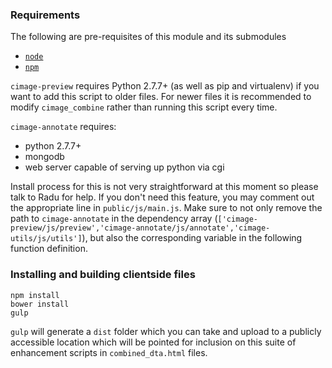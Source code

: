 ### Requirements

The following are pre-requisites of this module and its submodules

* [`node`](http://nodejs.org)
* [`npm`](http://npmjs.org)

`cimage-preview` requires Python 2.7.7+ (as well as pip and virtualenv) if you want to add this script to older files. For newer files it is recommended to modify `cimage_combine` rather than running this script every time.

`cimage-annotate` requires:

* python 2.7.7+
* mongodb
* web server capable of serving up python via cgi

Install process for this is not very straightforward at this moment so please talk to Radu for help. If you don't need this feature, you may comment out the appropriate line in `public/js/main.js`. Make sure to not only remove the path to `cimage-annotate` in the dependency array (`['cimage-preview/js/preview','cimage-annotate/js/annotate','cimage-utils/js/utils']`), but also the corresponding variable in the following function definition.


### Installing and building clientside files

```shell
npm install
bower install
gulp

```

`gulp` will generate a `dist` folder which you can take and upload to a publicly accessible location which will be pointed for inclusion on this suite of enhancement scripts in `combined_dta.html` files.
